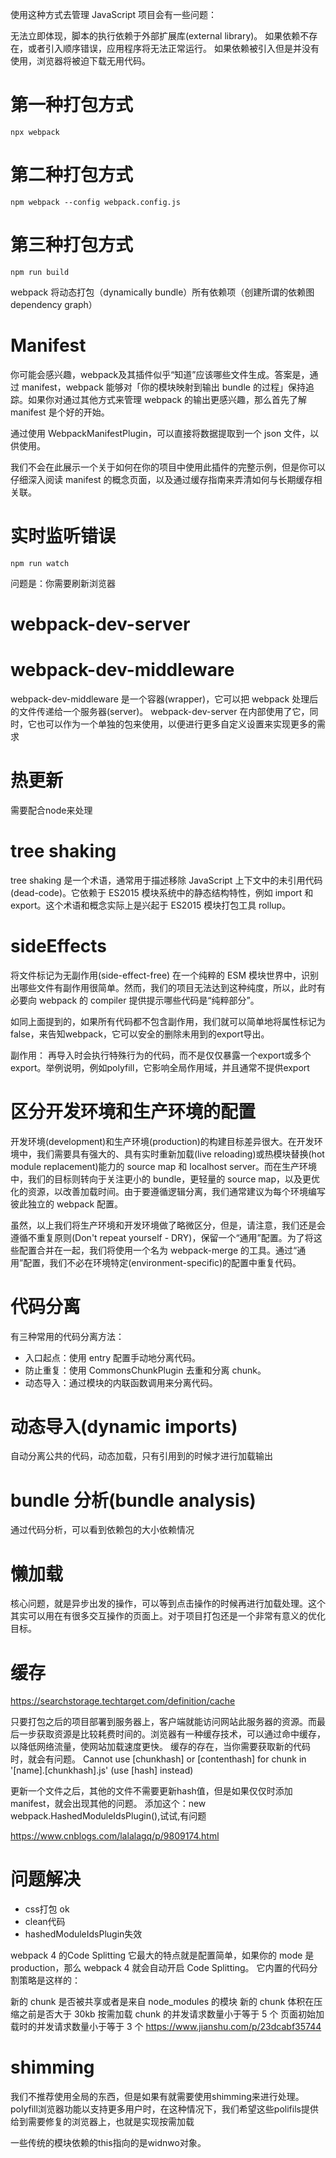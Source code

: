 使用这种方式去管理 JavaScript 项目会有一些问题：

无法立即体现，脚本的执行依赖于外部扩展库(external library)。
如果依赖不存在，或者引入顺序错误，应用程序将无法正常运行。
如果依赖被引入但是并没有使用，浏览器将被迫下载无用代码。

# 第一种打包方式
```
npx webpack
```

# 第二种打包方式
```
npm webpack --config webpack.config.js
```

# 第三种打包方式
```
npm run build
```

webpack 将动态打包（dynamically bundle）所有依赖项（创建所谓的依赖图dependency graph）

# Manifest
你可能会感兴趣，webpack及其插件似乎“知道”应该哪些文件生成。答案是，通过 manifest，webpack 能够对「你的模块映射到输出 bundle 的过程」保持追踪。如果你对通过其他方式来管理 webpack 的输出更感兴趣，那么首先了解 manifest 是个好的开始。

通过使用 WebpackManifestPlugin，可以直接将数据提取到一个 json 文件，以供使用。

我们不会在此展示一个关于如何在你的项目中使用此插件的完整示例，但是你可以仔细深入阅读 manifest 的概念页面，以及通过缓存指南来弄清如何与长期缓存相关联。

# 实时监听错误
```
npm run watch
```
问题是：你需要刷新浏览器

# webpack-dev-server

# webpack-dev-middleware
webpack-dev-middleware 是一个容器(wrapper)，它可以把 webpack 处理后的文件传递给一个服务器(server)。 webpack-dev-server 在内部使用了它，同时，它也可以作为一个单独的包来使用，以便进行更多自定义设置来实现更多的需求

# 热更新
需要配合node来处理

# tree shaking
tree shaking 是一个术语，通常用于描述移除 JavaScript 上下文中的未引用代码(dead-code)。它依赖于 ES2015 模块系统中的静态结构特性，例如 import 和 export。这个术语和概念实际上是兴起于 ES2015 模块打包工具 rollup。

# sideEffects
将文件标记为无副作用(side-effect-free)
在一个纯粹的 ESM 模块世界中，识别出哪些文件有副作用很简单。然而，我们的项目无法达到这种纯度，所以，此时有必要向 webpack 的 compiler 提供提示哪些代码是“纯粹部分”。

如同上面提到的，如果所有代码都不包含副作用，我们就可以简单地将属性标记为false，来告知webpack，它可以安全的删除未用到的export导出。

副作用：
再导入时会执行特殊行为的代码，而不是仅仅暴露一个export或多个export。举例说明，例如polyfill，它影响全局作用域，并且通常不提供export

# 区分开发环境和生产环境的配置
开发环境(development)和生产环境(production)的构建目标差异很大。在开发环境中，我们需要具有强大的、具有实时重新加载(live reloading)或热模块替换(hot module replacement)能力的 source map 和 localhost server。而在生产环境中，我们的目标则转向于关注更小的 bundle，更轻量的 source map，以及更优化的资源，以改善加载时间。由于要遵循逻辑分离，我们通常建议为每个环境编写彼此独立的 webpack 配置。

虽然，以上我们将生产环境和开发环境做了略微区分，但是，请注意，我们还是会遵循不重复原则(Don't repeat yourself - DRY)，保留一个“通用”配置。为了将这些配置合并在一起，我们将使用一个名为 webpack-merge 的工具。通过“通用”配置，我们不必在环境特定(environment-specific)的配置中重复代码。

# 代码分离
有三种常用的代码分离方法：

* 入口起点：使用 entry 配置手动地分离代码。
* 防止重复：使用 CommonsChunkPlugin 去重和分离 chunk。
* 动态导入：通过模块的内联函数调用来分离代码。

# 动态导入(dynamic imports)
自动分离公共的代码，动态加载，只有引用到的时候才进行加载输出

# bundle 分析(bundle analysis)
通过代码分析，可以看到依赖包的大小依赖情况

# 懒加载
核心问题，就是异步出发的操作，可以等到点击操作的时候再进行加载处理。这个其实可以用在有很多交互操作的页面上。对于项目打包还是一个非常有意义的优化目标。

# 缓存
https://searchstorage.techtarget.com/definition/cache

只要打包之后的项目部署到服务器上，客户端就能访问网站此服务器的资源。而最后一步获取资源是比较耗费时间的。浏览器有一种缓存技术，可以通过命中缓存，以降低网络流量，使网站加载速度更快。
缓存的存在，当你需要获取新的代码时，就会有问题。
Cannot use [chunkhash] or [contenthash] for chunk in '[name].[chunkhash].js' (use [hash] instead)

更新一个文件之后，其他的文件不需要更新hash值，但是如果仅仅时添加manifest，就会出现其他的问题。
添加这个：new webpack.HashedModuleIdsPlugin(),试试,有问题

https://www.cnblogs.com/lalalagq/p/9809174.html

# 问题解决
* css打包 ok
* clean代码
* hashedModuleIdsPlugin失效

webpack 4 的Code Splitting 它最大的特点就是配置简单，如果你的 mode 是 production，那么 webpack 4 就会自动开启 Code Splitting。
它内置的代码分割策略是这样的：

新的 chunk 是否被共享或者是来自 node_modules 的模块
新的 chunk 体积在压缩之前是否大于 30kb
按需加载 chunk 的并发请求数量小于等于 5 个
页面初始加载时的并发请求数量小于等于 3 个
https://www.jianshu.com/p/23dcabf35744

# shimming
我们不推荐使用全局的东西，但是如果有就需要使用shimming来进行处理。
polyfill浏览器功能以支持更多用户时，在这种情况下，我们希望这些polifils提供给到需要修复的浏览器上，也就是实现按需加载

一些传统的模块依赖的this指向的是widnwo对象。
